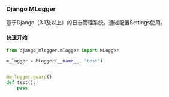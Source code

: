 ### Django MLogger

基于Django（3.1及以上）的日志管理系统，通过配置Settings使用。

#### 快速开始
```python
from django_mlogger.mlogger import MLogger

m_logger = MLogger(__name__, "test")


@m_logger.guard()
def test():
    pass

```

